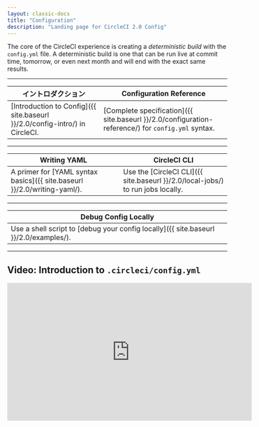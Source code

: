 ```yaml
---
layout: classic-docs
title: "Configuration"
description: "Landing page for CircleCI 2.0 Config"
---
```

The core of the CircleCI experience is creating a *deterministic build* with the `config.yml` file. A deterministic build is one that can be run live at commit time, tomorrow, or even next month and will end with the exact same results.

<hr />

| イントロダクション                                                                                           | Configuration Reference                                                                                                    |
| --------------------------------------------------------------------------------------------------- | -------------------------------------------------------------------------------------------------------------------------- |
| [Introduction to Config]({{ site.baseurl }}/2.0/config-intro/) in CircleCI.&nbsp;&nbsp;&nbsp;&nbsp; | [Complete specification]({{ site.baseurl }}/2.0/configuration-reference/) for `config.yml` syntax.&nbsp;&nbsp;&nbsp;&nbsp; |

<hr />

| Writing YAML                                                                                      | CircleCI CLI                                                                    |
| ------------------------------------------------------------------------------------------------- | ------------------------------------------------------------------------------- |
| A primer for [YAML syntax basics]({{ site.baseurl }}/2.0/writing-yaml/). &nbsp;&nbsp;&nbsp;&nbsp; | Use the [CircleCI CLI]({{ site.baseurl }}/2.0/local-jobs/) to run jobs locally. |

<hr />

| Debug Config Locally                                                                                          |
| ------------------------------------------------------------------------------------------------------------- |
| Use a shell script to [debug your config locally]({{ site.baseurl }}/2.0/examples/). &nbsp;&nbsp;&nbsp;&nbsp; |

<hr />

## Video: Introduction to `.circleci/config.yml`

<div class="video-wrapper">
<iframe width="560" height="315" src="https://www.youtube.com/embed/xOSHKNUIkjY" frameborder="0" allow="autoplay; encrypted-media" allowfullscreen mark="crwd-mark"></iframe>
</div>
